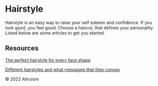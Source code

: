 # Hairstyle
Hairstyle is an easy way to raise your self esteem and confidence. If you look good, you feel good. Choose a haircut, that defines your personality. 
Listed below are some articles to get you started. 
## Resources
[The perfect hairstyle for every face shape](https://www.zoomtventertainment.com/grooming/hairstyle/article/the-perfect-hairstyle-for-every-face-shape/588146)

[Different hairstyles and what messages that they convey](https://www.askmen.com/fashion/fashiontip_600/683_what-your-hairstyle-says-about-you.html)

&copy; 2022 Altruism
